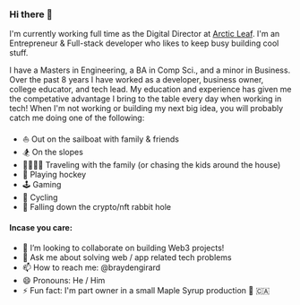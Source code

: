 ### Hi there 👋

I'm currently working full time as the Digital Director at [Arctic Leaf](https://www.arcticleaf.io/). I'm an Entrepreneur & Full-stack developer who likes to keep busy building cool stuff.

I have a Masters in Engineering, a BA in Comp Sci., and a minor in Business. Over the past 8 years I have worked as a developer, business owner, college educator, and tech lead. My education and experience has given me the competative advantage I bring to the table every day when working in tech! When I'm not working or building my next big idea, you will probably catch me doing one of the following:

- ⛵️ Out on the sailboat with family & friends
- 🏂 On the slopes
- 👨‍👩‍👧‍👦 Traveling with the family (or chasing the kids around the house)
- 🏒 Playing hockey
- 🕹 Gaming
- 🚴 Cycling
- 🚀 Falling down the crypto/nft rabbit hole

#### Incase you care:
- 👯 I’m looking to collaborate on building Web3 projects!
- 💬 Ask me about solving web / app related tech problems
- 📫 How to reach me: @braydengirard
- 😄 Pronouns: He / Him
- ⚡ Fun fact: I'm part owner in a small Maple Syrup production 🍁 🇨🇦
